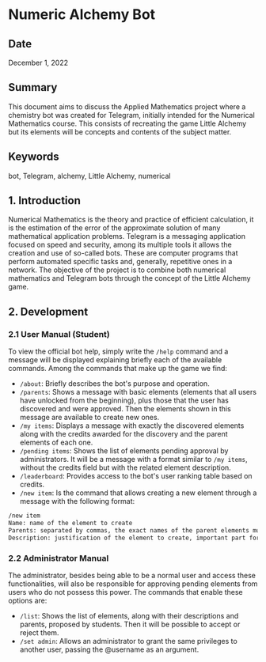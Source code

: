 # Numeric Alchemy Bot
## Date
December 1, 2022

## Summary
This document aims to discuss the Applied Mathematics project where a chemistry bot was created for Telegram, initially intended for the Numerical Mathematics course. This consists of recreating the game Little Alchemy but its elements will be concepts and contents of the subject matter.

## Keywords
bot, Telegram, alchemy, Little Alchemy, numerical

## 1. Introduction
Numerical Mathematics is the theory and practice of efficient calculation, it is the estimation of the error of the approximate solution of many mathematical application problems. Telegram is a messaging application focused on speed and security, among its multiple tools it allows the creation and use of so-called bots. These are computer programs that perform automated specific tasks and, generally, repetitive ones in a network. The objective of the project is to combine both numerical mathematics and Telegram bots through the concept of the Little Alchemy game.

## 2. Development

### 2.1 User Manual (Student)

To view the official bot help, simply write the `/help` command and a message will be displayed explaining briefly each of the available commands. Among the commands that make up the game we find:

* `/about`: Briefly describes the bot's purpose and operation.
* `/parents`: Shows a message with basic elements (elements that all users have unlocked from the beginning), plus those that the user has discovered and were approved. Then the elements shown in this message are available to create new ones.
* `/my items`: Displays a message with exactly the discovered elements along with the credits awarded for the discovery and the parent elements of each one.
* `/pending items`: Shows the list of elements pending approval by administrators. It will be a message with a format similar to `/my items`, without the credits field but with the related element description.
* `/leaderboard`: Provides access to the bot's user ranking table based on credits.
* `/new item`: Is the command that allows creating a new element through a message with the following format:
```markdown
/new item
Name: name of the element to create
Parents: separated by commas, the exact names of the parent elements must be written, which must be among the elements in the /parents list
Description: justification of the element to create, important part for approval
```

### 2.2 Administrator Manual
The administrator, besides being able to be a normal user and access these functionalities, will also be responsible for approving pending elements from users who do not possess this power. The commands that enable these options are:

* `/list`: Shows the list of elements, along with their descriptions and parents, proposed by students. Then it will be possible to accept or reject them.
* `/set admin`: Allows an administrator to grant the same privileges to another user, passing the @username as an argument.

